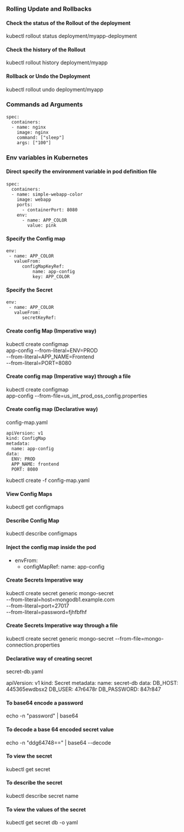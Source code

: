 ### Rolling Update and Rollbacks

#### Check the status of the Rollout of the deployment
kubectl rollout status deployment/myapp-deployment

#### Check the history of the Rollout
kubectl rollout history deployment/myapp

#### Rollback or Undo the Deployment
kubectl rollout undo deployment/myapp

### Commands ad Arguments

```
spec:
  containers:
  - name: nginx
    image: nginx
    command: ["sleep"]
    args: ["100"]
```

### Env variables in Kubernetes

#### Direct specify the environment variable in pod definition file
```
spec:
  containers:
  - name: simple-webapp-color
    image: webapp
    ports:
      - containerPort: 8080
    env:
      - name: APP_COLOR
        value: pink
```        

#### Specify the Config map

```
env:
 - name: APP_COLOR
   valueFrom:
      configMapKeyRef:
          name: app-config
          key: APP_COLOR
```

#### Specify the Secret

```
env:
 - name: APP_COLOR
   valueFrom:
      secretKeyRef:
```

#### Create config Map (Imperative way)

kubectl create configmap \
      app-config --from-literal=ENV=PROD \
                 --from-literal=APP_NAME=Frontend \
                 --from-literal=PORT=8080

#### Create config map (Imperative way) through a file

kubectl create configmap \
      app-config --from-file=us_int_prod_oss_config.properties
      
#### Create config map (Declarative way)

config-map.yaml
```
apiVersion: v1
kind: ConfigMap 
metadata:
  name: app-config
data:
  ENV: PROD
  APP_NAME: frontend
  PORT: 8080
```  

kubectl create -f config-map.yaml

#### View Config Maps
kubectl get configmaps

#### Describe Config Map
kubectl describe configmaps

#### Inject the config map inside the pod

- envFrom:
  - configMapRef:
        name: app-config

#### Create Secrets Imperative way

kubectl create secret generic mongo-secret \
   --from-literal=host=mongodb1.example.com \
   --from-literal=port=27017 \
   --from-literal=password=fjhfbfhf
   
#### Create Secrets Imperative way through a file

kubectl create secret generic mongo-secret --from-file=mongo-connection.properties 

#### Declarative way of creating secret

secret-db.yaml

apiVersion: v1
kind: Secret
metadata: 
  name: secret-db
data:
   DB_HOST:  445365ewdbsx2
   DB_USER: 47r6478r
   DB_PASSWORD: 847r847
   
#### To base64 encode a password

echo -n "password" | base64

#### To decode a base 64 encoded secret value

echo -n "ddg64748==" | base64 --decode

#### To view the secret
kubectl get secret

#### To describe the secret
kubectl describe secret name

#### To view the values of the secret
kubectl get secret db -o yaml




   
   

        









      
